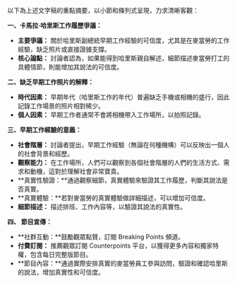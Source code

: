 以下為上述文字稿的重點摘要，以小節和條列式呈現，力求清晰客觀：

**一、卡馬拉·哈里斯工作履歷爭議：**

*   **主要爭議：** 關於哈里斯副總統早期工作經驗的可信度，尤其是在麥當勞的工作經驗，缺乏照片或直接證據支撐。
*   **核心論點：** 討論者認為，如果能得到哈里斯親自解述，細節描述麥當勞打工的具體情節，則能增加其說法的可信度。

**二、缺乏早期工作照片的解釋：**

*   **時代因素：** 早期年代（哈里斯工作的年代）普遍缺乏手機或相機的盛行，因此記錄工作場景的照片相對稀少。
*   **個人因素：** 早期工作者通常不會將相機帶入工作場所，以拍照記錄。

**三、早期工作經驗的意義：**

*   **社會階層：** 討論者提出，早期工作經驗（無論在何種機構）可以反映出一個人的社會背景和經歷。
*   **觀察能力：** 在工作場所，人們可以觀察到各個社會階層的人們的生活方式、需求和動機，這對於理解社會非常寶貴。
*   **真實性驗證：**通過觀察細節，真實體驗來驗證其工作履歷，判斷其說法是否真實。
*   **真實體驗：**若對麥當勞的真實體驗做詳細描述，可以增加可信度。
*   **細節描述：** 描述排班、工作內容等，以驗證其說法的真實性。

**四、 節目宣傳：**

*   **社群互動：**鼓勵觀眾點贊，訂閱 Breaking Points 頻道。
*   **付費訂閱：** 推薦觀眾訂閱 Counterpoints 平台，以獲得更多內容和獨家特權，包含每日完整版節目。
*    **節目內容：**通過實際安排真實的麥當勞員工參與訪問，驗證和確認哈里斯的說法，增加真實性和可信度。